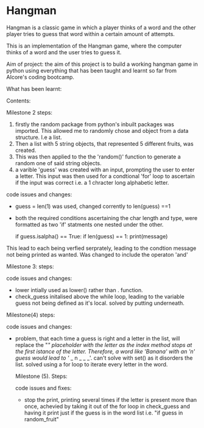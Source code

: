 # Hangman
Hangman is a classic game in which a player thinks of a word and the other player tries to guess that word within a certain amount of attempts.

This is an implementation of the Hangman game, where the computer thinks of a word and the user tries to guess it. 

Aim of project: the aim of this project is to build a working hangman game in python using everything that has been taught and learnt so far from AIcore's coding bootcamp. 

What has been learnt:

Contents: 

Milestone 2
steps:
1. firstly the random package from python's inbuilt packages was imported. This allowed me to randomly chose and object from a data structure. I.e a list.
2. Then a list with 5 string objects, that represented 5 different fruits, was created.
3. This was then applied to the the 'random()' function to generate a random one of said string objects.
4. a varible 'guess' was created with an input, prompting the user to enter a letter. This input was then used for a condtional 'for' loop to ascertain if the input was correct i.e. a 1 chracter long alphabetic letter.

code issues and changes:
 - guess = len(1) was used, changed corrently to len(guess) ==1
 - both the required conditions ascertaining the char length and type, were formatted as two 'if' statments one nested under the other.

   if guess.isalpha() == True:
     if len(guess) == 1:
     print(message)
   
 This lead to each being verfied serprately, leading to the condtion message not being printed as wanted. Was changed to include the operaton 'and' 

 Milestone 3:
 steps:

 code issues and changes: 
- lower intially used as lower() rather than . function.
- check_guess initalised above the while loop, leading to the variable guess not being defined as it's local. solved by putting underneath. 

Milestone(4)
steps:

code issues and changes:
- problem, that each time a guess is right and a letter in the list, will replace the "_" placeholder with the letter as the index method stops at the first istance of the letter. Therefore, a word like 'Banana' with an 'n' guess would lead to '_ _ n _ _ _'. can't solve with set() as it disorders the list. solved using a for loop to iterate every letter in the word.

  Milestone (5).
  Steps:

  code issues and fixes:
  - stop the print, printing several times if the letter is present more than once, achevied by taking it out of the for loop in check_guess and having it print just if the guess is in the word list i.e. "if guess in random_fruit"

















 
